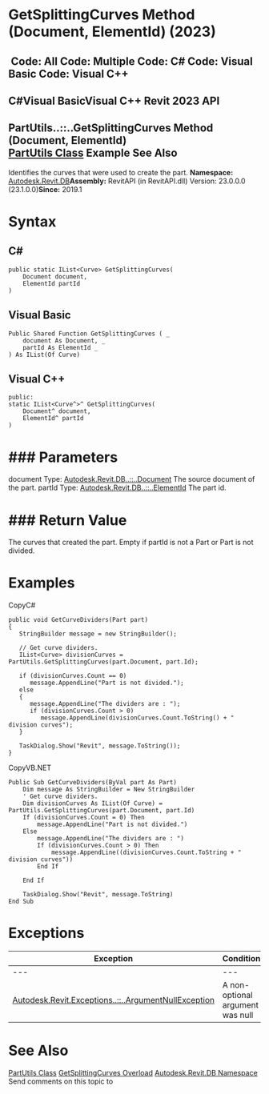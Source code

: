 # GetSplittingCurves Method (Document, ElementId) (2023)

﻿
 Code: All Code: Multiple Code: C# Code: Visual Basic Code: Visual C++   
---  
C#Visual BasicVisual C++
Revit 2023 API  
---  
PartUtils..::..GetSplittingCurves Method (Document, ElementId)  
[PartUtils Class](a7384ccf-cd2b-9080-38d3-58b1253cd8e4.md "PartUtils Class") Example See Also  
---  
Identifies the curves that were used to create the part. 
**Namespace:** [Autodesk.Revit.DB](87546ba7-461b-c646-cbb1-2cb8f5bff8b2.md "Autodesk.Revit.DB Namespace")**Assembly:** RevitAPI (in RevitAPI.dll) Version: 23.0.0.0 (23.1.0.0)**Since:** 2019.1 
# Syntax
C#  
---  
```text
public static IList<Curve> GetSplittingCurves(
	Document document,
	ElementId partId
)
```
  
Visual Basic  
---  
```text
Public Shared Function GetSplittingCurves ( _
	document As Document, _
	partId As ElementId _
) As IList(Of Curve)
```
  
Visual C++  
---  
```text
public:
static IList<Curve^>^ GetSplittingCurves(
	Document^ document, 
	ElementId^ partId
)
```
  
# ### Parameters
document
    Type: [Autodesk.Revit.DB..::..Document](db03274b-a107-aa32-9034-f3e0df4bb1ec.md "Document Class") The source document of the part. 
partId
    Type: [Autodesk.Revit.DB..::..ElementId](44f3f7b1-3229-3404-93c9-dc5e70337dd6.md "ElementId Class") The part id. 
# ### Return Value
The curves that created the part. Empty if partId is not a Part or Part is not divided. 
# Examples
CopyC#
```text
public void GetCurveDividers(Part part)
{
   StringBuilder message = new StringBuilder();

   // Get curve dividers.
   IList<Curve> divisionCurves = PartUtils.GetSplittingCurves(part.Document, part.Id);

   if (divisionCurves.Count == 0)
      message.AppendLine("Part is not divided.");
   else
   {
      message.AppendLine("The dividers are : ");
      if (divisionCurves.Count > 0)
         message.AppendLine(divisionCurves.Count.ToString() + " division curves");
   }

   TaskDialog.Show("Revit", message.ToString());
}
```

CopyVB.NET
```text
Public Sub GetCurveDividers(ByVal part As Part)
    Dim message As StringBuilder = New StringBuilder
    ' Get curve dividers.
    Dim divisionCurves As IList(Of Curve) = PartUtils.GetSplittingCurves(part.Document, part.Id)
    If (divisionCurves.Count = 0) Then
        message.AppendLine("Part is not divided.")
    Else
        message.AppendLine("The dividers are : ")
        If (divisionCurves.Count > 0) Then
            message.AppendLine((divisionCurves.Count.ToString + " division curves"))
        End If

    End If

    TaskDialog.Show("Revit", message.ToString)
End Sub
```

# Exceptions
| Exception | Condition |
| --- | --- |
| --- | --- |
| [Autodesk.Revit.Exceptions..::..ArgumentNullException](631e1424-60f4-929b-4e52-dda9dcd26316.md "ArgumentNullException Class") | A non-optional argument was null |

# See Also
[PartUtils Class](a7384ccf-cd2b-9080-38d3-58b1253cd8e4.md "PartUtils Class")
[GetSplittingCurves Overload](52e5fb58-36d6-5f45-2380-c96674ced907.md "GetSplittingCurves Method")
[Autodesk.Revit.DB Namespace](87546ba7-461b-c646-cbb1-2cb8f5bff8b2.md "Autodesk.Revit.DB Namespace")
Send comments on this topic to 
